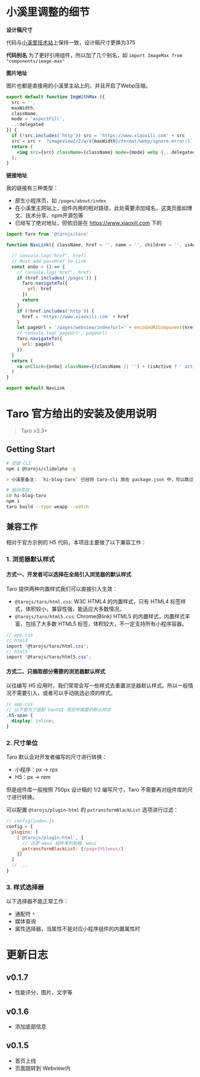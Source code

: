# 小溪里调整的细节

**设计稿尺寸**

代码与[小溪里技术站](https://www.xiaoxili.com)上保持一致，设计稿尺寸更换为375

**代码别名**
为了更好引用组件，所以加了几个别名，如 `import ImageMax from "components/image-max"`

**图片地址**

图片也都是直接用的小溪里主站上的，并且开启了Webp压缩。

```jsx
export default function ImgWithMax ({
  src = '',
  maxWidth,
  className,
  mode = 'aspectFill',
  ...delegated
}) {
  if (!src.includes('http')) src = 'https://www.xiaoxili.com' + src
  src = src + `?imageView2/2/w/${maxWidth}/format/webp/ignore-error/1`
  return (
    <img src={src} className={className} mode={mode} webp {...delegated} />
  );
}
```

**链接地址**

我的链接有三种类型：

* 原生小程序页，如 `/pages/about/index`
* 在小溪里主网站上，组件内用的相对路径，此处需要添加域名，这类页面如博文、技术分享、npm开源包等
* 已经写了绝对地址，但依旧是在 https://www.xiaoxili.com 下的

```jsx
import Taro from '@tarojs/taro'

function NavLink({ className, href = '', name = '', children = '', isActive, style = {}, title = '' }) {

  // console.log('href', href)
  // Must add passHref to Link
  const onGo = () => {
    // console.log('href', href)
    if (href.includes('/pages')) {
      Taro.navigateTo({
        url: href
      })
      return
    }
    if (!href.includes('http')) {
      href = 'https://www.xiaoxili.com' + href
    }
    let pageUrl = '/pages/webview/index?url=' + encodeURIComponent(href)
    // console.log('pageUrl', pageUrl)
    Taro.navigateTo({
      url: pageUrl
    })
  }
  return (
    <a onClick={onGo} className={(className || '') + (isActive ? ' active' : ' ')} style={style} title={title}>{name || children}</a>
  )
}

export default NavLink
```

# Taro 官方给出的安装及使用说明

> Taro v3.3+


## Getting Start

```bash
# 安装 CLI
npm i @tarojs/cli@alpha -g

> 小溪里备注： `hi-blog-taro` 已经将 taro-cli 放在 package.json 中，可以跳过全局安装 cli。

# 启动项目
cd hi-blog-taro
npm i
taro build --type weapp --watch
```

## 兼容工作

相对于官方示例的 H5 代码，本项目主要做了以下兼容工作：

### 1. 浏览器默认样式

#### 方式一、开发者可以选择在全局引入浏览器的默认样式

Taro 提供两种内置样式我们可以直接引入生效：

- `@tarojs/taro/html.css`: W3C HTML4 的内置样式，只有 HTML4 标签样式，体积较小，兼容性强，能适应大多数情况。
- `@tarojs/taro/html5.css`: Chrome(Blink) HTML5 的内置样式，内置样式丰富，包括了大多数 HTML5 标签，体积较大，不一定支持所有小程序容器。

```scss
// app.css
// html4
import '@tarojs/taro/html.css';
// html5
import '@tarojs/taro/html5.css';
```

#### 方式二、只摘取部分需要的浏览器默认样式

以往编写 H5 应用时，我们常常会写一些样式去重置浏览器默认样式。所以一般情况不需要引入，或者可以手动挑选必须的样式。

```scss
// app.css
// 以下是为了适配 VantUI 项目所需要的默认样式
.h5-span {
  display: inline;
}
```

### 2. 尺寸单位

Taro 默认会对开发者编写的尺寸进行转换：

- 小程序：px -> rpx
- H5：px -> rem

但是组件库一般按照 750px 设计稿的 1/2 编写尺寸，Taro 不需要再对组件库的尺寸进行转换。

可以配置 `@tarojs/plugin-html` 的 `pxtransformBlackList` 选项进行过滤：

```js
// config/index.js
config = {
  plugins: [
    ['@tarojs/plugin-html', {
      // 过滤 weui 组件库的前缀：weui
      pxtransformBlackList: [/page|h5|weui/]
    }]
  ]
  // ...
}
```

### 3. 样式选择器

以下选择器不能正常工作：

- 通配符 `*`
- 媒体查询
- 属性选择器，当属性不是对应小程序组件的内置属性时


# 更新日志
## v0.1.7
* 性能评分，图片、文字等
## v0.1.6
* 添加底部信息

## v0.1.5
* 首页上线
* 页面跳转到 Webview内